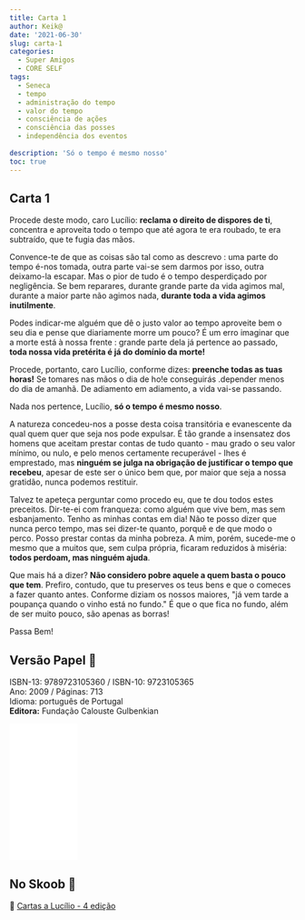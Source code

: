 ```yaml
---
title: Carta 1
author: Keik@
date: '2021-06-30'
slug: carta-1
categories:
  - Super Amigos
  - CORE SELF
tags:
  - Seneca
  - tempo
  - administração do tempo
  - valor do tempo
  - consciência de ações
  - consciência das posses
  - independência dos eventos
  
description: 'Só o tempo é mesmo nosso'
toc: true
---
```


## Carta 1 

Procede deste modo, caro Lucílio: **reclama o direito de dispores de ti**, concentra e aproveita todo o tempo que até agora te era roubado, te era subtraído, que te fugia das mãos.

Convence-te de que as coisas são tal como as descrevo : uma parte do tempo é-nos tomada, outra parte vai-se sem darmos por isso, outra deixamo-la escapar. Mas o pior de tudo é o tempo desperdiçado por negligência. Se bem reparares, durante grande parte da vida agimos mal, durante a maior parte não agimos nada, **durante toda a vida agimos inutilmente**.

Podes indicar-me alguém que dê o justo valor ao tempo aproveite bem o seu dia e pense que diariamente morre um pouco? É um erro imaginar que a morte está à nossa frente : grande parte dela já pertence ao passado, **toda nossa vida pretérita é já do domínio da morte!**

Procede, portanto, caro Lucílio, conforme dizes: **preenche todas as tuas horas!** Se tomares nas mãos o dia de ho!e conseguirás .depender menos do dia de amanhã. De adiamento em adiamento, a vida vai-se passando.

Nada nos pertence, Lucílio, **só o tempo é mesmo nosso**. 

A natureza concedeu-nos a posse desta coisa transitória e evanescente da qual quem quer que seja nos pode expulsar. É tão grande a insensatez dos homens que aceitam prestar contas de tudo quanto - mau grado o seu valor mínimo, ou nulo, e pelo menos certamente recuperável - lhes é emprestado, mas **ninguém se julga na obrigação de justificar o tempo que recebeu**, apesar de este ser o único bem que, por maior que seja a nossa gratidão, nunca podemos restituir.

Talvez te apeteça perguntar como procedo eu, que te dou todos estes preceitos. Dir-te-ei com franqueza: como alguém que vive bem, mas sem esbanjamento. Tenho as minhas contas em dia! Não te posso dizer que nunca perco tempo, mas sei dizer-te quanto, porquê e de que modo o perco. Posso prestar contas da minha pobreza. A mim, porém, sucede-me o mesmo que a muitos que, sem culpa própria, ficaram reduzidos à miséria: **todos perdoam, mas ninguém ajuda**.


Que mais há a dizer? **Não considero pobre aquele a quem basta o pouco que tem**. Prefiro, contudo, que tu preserves os teus bens e que o comeces a fazer quanto antes. Conforme diziam os nossos maiores, "já vem tarde a poupança quando o vinho está no fundo." É que o que fica no fundo, além de ser muito pouco, são apenas as borras!

Passa Bem! 



## Versão Papel :book:

ISBN-13: 9789723105360 / ISBN-10: 9723105365  
Ano: 2009 / Páginas: 713  
Idioma: português de Portugal   
**Editora:** Fundação Calouste Gulbenkian

<iframe style="width:120px;height:240px;" marginwidth="0" marginheight="0" scrolling="no" frameborder="0" src="//ws-na.amazon-adsystem.com/widgets/q?ServiceVersion=20070822&OneJS=1&Operation=GetAdHtml&MarketPlace=BR&source=ac&ref=tf_til&ad_type=product_link&tracking_id=mundodekeika-20&marketplace=amazon&amp;region=BR&placement=9723105365&asins=9723105365&linkId=fb8dc16224bc0c2b7943ec769c5b5905&show_border=true&link_opens_in_new_window=true&price_color=333333&title_color=0066c0&bg_color=ffffff">
    </iframe>


## No Skoob :eagle:

:book: [Cartas a Lucílio - 4 edição](https://www.skoob.com.br/cartas-a-lucilio-37684ed41245.html)
